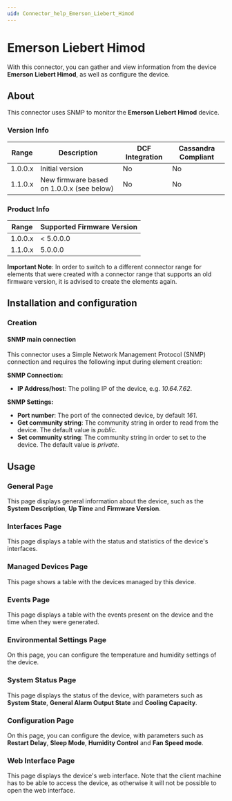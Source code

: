```yaml
---
uid: Connector_help_Emerson_Liebert_Himod
---
```


# Emerson Liebert Himod

With this connector, you can gather and view information from the device **Emerson Liebert Himod**, as well as configure the device.

## About

This connector uses SNMP to monitor the **Emerson Liebert Himod** device.

### Version Info

| Range     | Description                               | DCF Integration     | Cassandra Compliant     |
|------------------|-------------------------------------------|---------------------|-------------------------|
| 1.0.0.x          | Initial version                           | No                  | No                      |
| 1.1.0.x          | New firmware based on 1.0.0.x (see below) | No                  | No                      |

### Product Info

| Range | Supported Firmware Version |
|------------------|-----------------------------|
| 1.0.0.x          | \< 5.0.0.0                  |
| 1.1.0.x          | 5.0.0.0                     |

**Important Note**: In order to switch to a different connector range for elements that were created with a connector range that supports an old firmware version, it is advised to create the elements again.

## Installation and configuration

### Creation

#### SNMP main connection

This connector uses a Simple Network Management Protocol (SNMP) connection and requires the following input during element creation:

**SNMP Connection:**

- **IP Address/host**: The polling IP of the device, e.g. *10.64.7.62*.

**SNMP Settings:**

- **Port number**: The port of the connected device, by default *161*.
- **Get community string**: The community string in order to read from the device. The default value is *public*.
- **Set community string**: The community string in order to set to the device. The default value is *private*.

## Usage

### General Page

This page displays general information about the device, such as the **System Description**, **Up Time** and **Firmware Version**.

### Interfaces Page

This page displays a table with the status and statistics of the device's interfaces.

### Managed Devices Page

This page shows a table with the devices managed by this device.

### Events Page

This page displays a table with the events present on the device and the time when they were generated.

### Environmental Settings Page

On this page, you can configure the temperature and humidity settings of the device.

### System Status Page

This page displays the status of the device, with parameters such as **System State**, **General Alarm Output State** and **Cooling Capacity**.

### Configuration Page

On this page, you can configure the device, with parameters such as **Restart Delay**, **Sleep Mode**, **Humidity Control** and **Fan Speed mode**.

### Web Interface Page

This page displays the device's web interface. Note that the client machine has to be able to access the device, as otherwise it will not be possible to open the web interface.
